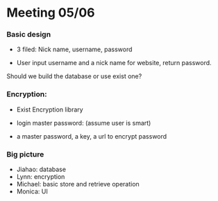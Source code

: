 # Meeting 05/06

### Basic design

+ 3 filed: Nick name, username, password

+ User input username and a nick name for website, return password.

Should we build the database or use exist one?



### Encryption: 

+ Exist Encryption library

+ login master password: (assume user is smart)

+ a master password, a key, a url to encrypt password



### Big picture

+ Jiahao: database
+ Lynn: encryption
+ Michael: basic store and retrieve operation
+ Monica: UI